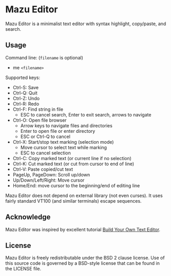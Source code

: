 # Mazu Editor

Mazu Editor is a minimalist text editor with syntax highlight, copy/paste, and search.

## Usage

Command line: (`filename` is optional)
* me `<filename>`

Supported keys:
* Ctrl-S: Save
* Ctrl-Q: Quit
* Ctrl-Z: Undo
* Ctrl-R: Redo
* Ctrl-F: Find string in file
    - ESC to cancel search, Enter to exit search, arrows to navigate
* Ctrl-O: Open file browser
    - Arrow keys to navigate files and directories
    - Enter to open file or enter directory
    - ESC or Ctrl-Q to cancel
* Ctrl-X: Start/stop text marking (selection mode)
    - Move cursor to select text while marking
    - ESC to cancel selection
* Ctrl-C: Copy marked text (or current line if no selection)
* Ctrl-K: Cut marked text (or cut from cursor to end of line)
* Ctrl-V: Paste copied/cut text
* PageUp, PageDown: Scroll up/down
* Up/Down/Left/Right: Move cursor
* Home/End: move cursor to the beginning/end of editing line

Mazu Editor does not depend on external library (not even curses). It uses fairly
standard VT100 (and similar terminals) escape sequences.

## Acknowledge

Mazu Editor was inspired by excellent tutorial [Build Your Own Text Editor](https://viewsourcecode.org/snaptoken/kilo/).

## License

Mazu Editor is freely redistributable under the BSD 2 clause license. Use of
this source code is governed by a BSD-style license that can be found in the
LICENSE file.
